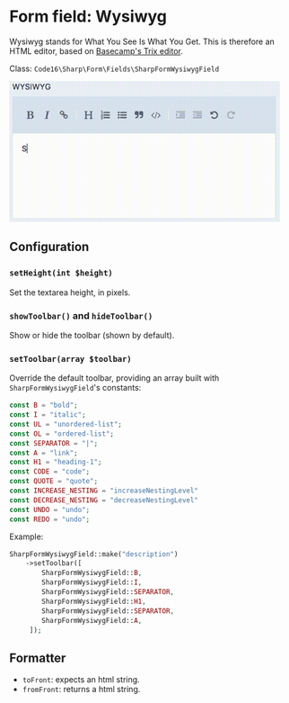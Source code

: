 # Form field: Wysiwyg

Wysiwyg stands for What You See Is What You Get. This is therefore an HTML editor, based on [Basecamp's Trix editor](https://github.com/basecamp/trix).

Class: `Code16\Sharp\Form\Fields\SharpFormWysiwygField`

![Example](./wysiwyg.gif)


## Configuration


### `setHeight(int $height)`

Set the textarea height, in pixels.

### `showToolbar()` and `hideToolbar()`

Show or hide the toolbar (shown by default).

### `setToolbar(array $toolbar)`

Override the default toolbar, providing an array built with `SharpFormWysiwygField`'s constants:

```php
const B = "bold";
const I = "italic";
const UL = "unordered-list";
const OL = "ordered-list";
const SEPARATOR = "|";
const A = "link";
const H1 = "heading-1";
const CODE = "code";
const QUOTE = "quote";
const INCREASE_NESTING = "increaseNestingLevel"
const DECREASE_NESTING = "decreaseNestingLevel"
const UNDO = "undo";
const REDO = "undo";
```

Example:

```php
SharpFormWysiwygField::make("description")
    ->setToolbar([
        SharpFormWysiwygField::B,
        SharpFormWysiwygField::I,
        SharpFormWysiwygField::SEPARATOR,
        SharpFormWysiwygField::H1,
        SharpFormWysiwygField::SEPARATOR,
        SharpFormWysiwygField::A,
     ]);
```

## Formatter

- `toFront`: expects an html string.
- `fromFront`: returns a html string.